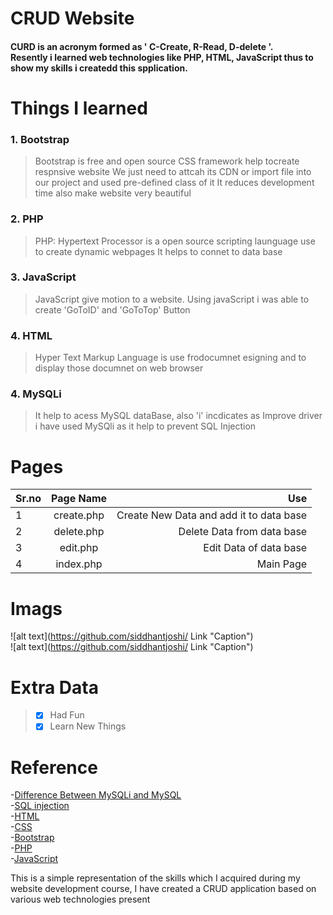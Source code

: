 # CRUD Website
#### CURD is an acronym formed as ' C-Create, R-Read, D-delete '.<br> Resently i learned web technologies like PHP, HTML, JavaScript thus to show my skills i createdd this spplication.

# Things I learned
### 1. Bootstrap
>Bootstrap is free and open source CSS framework help tocreate respnsive website
>We just need to attcah its CDN or import file into our project and used pre-defined class of it
>It reduces development time also make website very beautiful

### 2. PHP 
>PHP: Hypertext Processor is a open source scripting launguage use to create dynamic webpages
>It helps to connet to data base

### 3. JavaScript
>JavaScript give motion to a website.
>Using javaScript i was able to create 'GoToID' and 'GoToTop' Button

### 4. HTML
>Hyper Text Markup Language is use frodocumnet esigning and to display those documnet on web browser

### 4. MySQLi
>It help to acess MySQL dataBase, also 'i' incdicates as Improve driver i have used MySQli as it help to prevent SQL Injection 

# Pages

| Sr.no        | Page Name           | Use       |
| ------------- |:-------------:| -----:|
| 1      | create.php | Create New Data and add it to data base   |
| 2      | delete.php | Delete Data from data base   |
| 3      | edit.php   | Edit Data of data base   |
| 4      | index.php  | Main Page    |



# Imags 
![alt text](https://github.com/siddhantjoshi/ Link  "Caption")<br>
![alt text](https://github.com/siddhantjoshi/ Link  "Caption")<br>

# Extra Data
>- [x] Had Fun 
>- [x] Learn New Things

# Reference 
-[Difference Between MySQLi and MySQL](https://www.c-sharpcorner.com/interview-question/difference-between-mysql-and-mysqli)<br>
-[SQL injection ](https://www.w3schools.com/sql/sql_injection.asp)<br>
-[HTML](https://www.w3schools.com/html/default.asp)<br>
-[CSS](https://www.w3schools.com/css/default.asp)<br>
-[Bootstrap](https://getbootstrap.com/docs/4.0/getting-started/introduction/)<br>
-[PHP](https://www.w3schools.com/js/default.asp)<br>
-[JavaScript](https://www.w3schools.com/js/default.asp)<br>






This is a simple representation of the skills which I acquired during my website development course, 
I have created a CRUD application based on various web technologies present 
